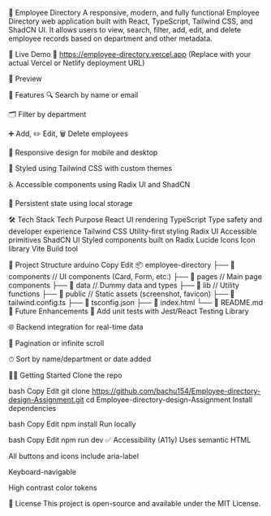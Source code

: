📘 Employee Directory
A responsive, modern, and fully functional Employee Directory web application built with React, TypeScript, Tailwind CSS, and ShadCN UI. It allows users to view, search, filter, add, edit, and delete employee records based on department and other metadata.

🚀 Live Demo
🔗 https://employee-directory.vercel.app
(Replace with your actual Vercel or Netlify deployment URL)

📸 Preview

🧱 Features
🔍 Search by name or email

🗂 Filter by department

➕ Add, ✏️ Edit, 🗑 Delete employees

📱 Responsive design for mobile and desktop

🎨 Styled using Tailwind CSS with custom themes

♿️ Accessible components using Radix UI and ShadCN

💾 Persistent state using local storage

🛠️ Tech Stack
Tech	Purpose
React	UI rendering
TypeScript	Type safety and developer experience
Tailwind CSS	Utility-first styling
Radix UI	Accessible primitives
ShadCN UI	Styled components built on Radix
Lucide Icons	Icon library
Vite	Build tool

📂 Project Structure
arduino
Copy
Edit
📦 employee-directory
├── 📁 components       // UI components (Card, Form, etc.)
├── 📁 pages            // Main page components
├── 📁 data             // Dummy data and types
├── 📁 lib              // Utility functions
├── 📁 public           // Static assets (screenshot, favicon)
├── 📄 tailwind.config.ts
├── 📄 tsconfig.json
├── 📄 index.html
└── 📄 README.md
🧪 Future Enhancements
🧪 Add unit tests with Jest/React Testing Library

🌐 Backend integration for real-time data

🔄 Pagination or infinite scroll

⏱ Sort by name/department or date added

🧑‍💻 Getting Started
Clone the repo

bash
Copy
Edit
git clone https://github.com/bachu154/Employee-directory-design-Assignment.git
cd Employee-directory-design-Assignment
Install dependencies

bash
Copy
Edit
npm install
Run locally

bash
Copy
Edit
npm run dev
✅ Accessibility (A11y)
Uses semantic HTML

All buttons and icons include aria-label

Keyboard-navigable

High contrast color tokens

📄 License
This project is open-source and available under the MIT License.
